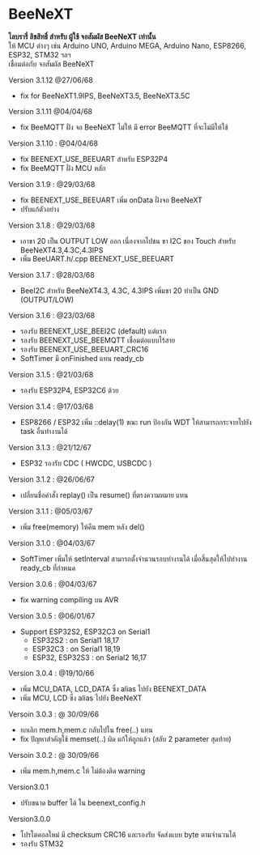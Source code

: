 # BeeNeXT

**ไลบรารี่ ลิขสิทธิ์ สำหรับ ผู้ใช้ จอสัมผัส BeeNeXT เท่านั้น**  
ให้ MCU ต่างๆ เช่น Arduino UNO, Arduino MEGA, Arduino Nano, ESP8266, ESP32, STM32 ฯลฯ  
เชื่อมต่อกับ จอสัมผัส BeeNeXT  
  
Version 3.1.12  @27/06/68  
- fix for BeeNeXT1.9IPS, BeeNeXT3.5, BeeNeXT3.5C  
  
Version 3.1.11  @04/04/68  
- fix BeeMQTT ฝั่ง จอ BeeNeXT ไม่ให้ มี error BeeMQTT ที่จะไม่มีให้ใช้  
  
Version 3.1.10 : @04/04/68   
- fix BEENEXT_USE_BEEUART สำหรับ ESP32P4  
- fix BeeMQTT ฝั่ง MCU หลัก  
  
Version 3.1.9 : @29/03/68   
- fix BEENEXT_USE_BEEUART เพิ่ม onData ฝั่งจอ BeeNeXT  
- ปรับแก้ตัวอย่าง  
  
Version 3.1.8 : @29/03/68   
- เอาขา 20 เป็น OUTPUT LOW ออก เนื่องจากไปชน ขา I2C ของ Touch สำหรับ BeeNeXT4.3,4.3C,4.3IPS  
- เพิ่ม BeeUART.h/.cpp  BEENEXT_USE_BEEUART  
  
Version 3.1.7 : @28/03/68   
- BeeI2C สำหรับ BeeNeXT4.3, 4.3C, 4.3IPS เพิ่มขา 20 ทำเป็น GND (OUTPUT/LOW)   
  
Version 3.1.6 : @23/03/68  
- รองรับ BEENEXT_USE_BEEI2C (default) แต่แรก  
- รองรับ BEENEXT_USE_BEEMQTT เชื่อมต่อแบบไร้สาย 
- รองรับ BEENEXT_USE_BEEUART_CRC16   
- SoftTimer มี onFinished แทน ready_cb  
  
Version 3.1.5 : @21/03/68  
- รองรับ ESP32P4, ESP32C6 ด้วย  

Version 3.1.4 : @17/03/68  
- ESP8266 / ESP32 เพิ่ม ::delay(1) ขณะ run ป้องกัน WDT ให้สามารถกระจายไปยัง task อื่นทำงานได้  
  
Version 3.1.3 : @21/12/67  
- ESP32 รองรับ CDC  ( HWCDC, USBCDC )      
  
Version 3.1.2 : @26/06/67  
- เปลี่ยนชื่อคำสั่ง replay() เป็น resume() ที่ตรงความหมาย แทน      
  
Version 3.1.1 : @05/03/67  
- เพิ่ม free(memory) ให้คืน mem หลัง del()    
  
Version 3.1.0 : @04/03/67  
- SoftTimer เพิ่มให้ setInterval สามารถตั้งจำนวนรอบทำงานได้
  เมื่อสิ้นสุดให้ไปทำงาน ready_cb ที่กำหนด  
  
Version 3.0.6 : @04/03/67  
- fix warning compiling บน AVR  
  
Version 3.0.5 : @06/01/67  
- Support ESP32S2, ESP32C3 on Serial1  
   - ESP32S2        : on Serial1 18,17
   - ESP32C3        : on Serial1 18,19
   - ESP32, ESP32S3 : on Serial2 16,17
    
Version 3.0.4 : @19/10/66  
- เพิ่ม MCU_DATA, LCD_DATA ซึ่ง alias ไปยัง BEENEXT_DATA
- เพิ่ม MCU, LCD  ซึ่ง alias ไปยัง BeeNeXT
  
Versoin 3.0.3 : @ 30/09/66
- ยกเลิก mem.h,mem.c กลับไปใน free(..) แทน
- fix ปัญหาสำคัญใช้ memset(..) ผิด แก้ให้ถูกแล้ว (สลับ 2 parameter สุดท้าย)
  
Versoin 3.0.2 : @ 30/09/66
- เพิ่ม mem.h,mem.c ให้ ไม่ต้องติด warning
  
Version3.0.1
- ปรับขนาด buffer ได้ ใน beenext_config.h

Version3.0.0
- โปรโตคอลใหม่ มี checksum CRC16 และรองรับ จัดส่งแบบ byte ตามจำนวนได้
- รองรับ STM32

